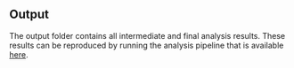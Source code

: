 ## Output
The output folder contains all intermediate and final analysis results. These results can be reproduced by running the analysis pipeline that is available [here]().